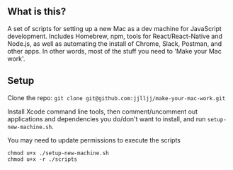 ## What is this?

A set of scripts for setting up a new Mac as a dev machine for JavaScript development. Includes Homebrew, npm, tools for React/React-Native and Node.js, as well as automating the install of Chrome, Slack, Postman, and other apps. In other words, most of the stuff you need to 'Make your Mac work'.

## Setup

Clone the repo:
  `git clone git@github.com:jjlljj/make-your-mac-work.git`

Install Xcode command line tools, then comment/uncomment out applications and dependencies you do/don't want to install, and run `setup-new-machine.sh`. 

You may need to update permissions to execute the scripts
```
chmod u+x ./setup-new-machine.sh
chmod u+x -r ./scripts
```
